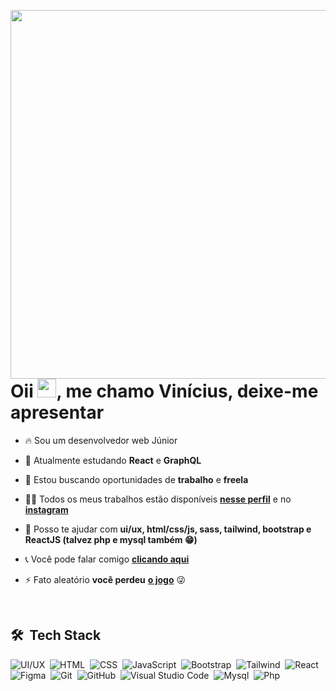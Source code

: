 <img align="right" height="590em"
  src="https://raw.githubusercontent.com/gist/Vinicius-Macedo/10113a156dbfd44e74f8691ecc29cbc2/raw/ee79961254013aecbb561cdd3decdbb478bd0860/githubcard.svg"
     />

<h1>Oii <img src="https://raw.githubusercontent.com/kaueMarques/kaueMarques/master/hi.gif" width="30px">, me chamo Vinícius, deixe-me apresentar </h1>

- 🔥 Sou um desenvolvedor web Júnior

- 🌱 Atualmente estudando **React** e **GraphQL**

- 🔭 Estou buscando oportunidades de **trabalho** e **freela**

- 👨‍💻 Todos os meus trabalhos estão disponíveis [**nesse perfil**](https://github.com/Vinicius-Macedo?tab=repositories) e no [**instagram**](https://www.instagram.com/viniciusportfolio/)

- 💬 Posso te ajudar com **ui/ux, html/css/js, sass, tailwind, bootstrap e ReactJS (talvez php e mysql também 😁)**

- 📞 Você pode falar comigo [**clicando aqui**](https://wa.me/55933457661)

- ⚡ Fato aleatório **você perdeu** [**o jogo**](https://en.wikipedia.org/wiki/The_Game_(mind_game)) 😜

<br>

## 🛠 &nbsp;Tech Stack

![UI/UX](https://img.shields.io/badge/-UI%2FUX-05122A?style=flat&logo=design)&nbsp;
![HTML](https://img.shields.io/badge/-HTML-05122A?style=flat&logo=HTML5)&nbsp;
![CSS](https://img.shields.io/badge/-SCSS-05122A?style=flat&logo=CSS3&logoColor=1572B6)&nbsp;
![JavaScript](https://img.shields.io/badge/-JavaScript-05122A?style=flat&logo=javascript)&nbsp;
![Bootstrap](https://img.shields.io/badge/Bootstrap-05122A?style=flat&logo=bootstrap&logoColor=white)&nbsp;
![Tailwind](https://img.shields.io/badge/Tailwind_CSS-05122A?style=flat&logo=tailwind)&nbsp;
![React](https://img.shields.io/badge/-ReactJs-05122A?style=flat&logo=react)&nbsp;
![Figma](https://img.shields.io/badge/-Figma-05122A?style=flat&logo=figma)&nbsp;
![Git](https://img.shields.io/badge/-Git-05122A?style=flat&logo=git)&nbsp;
![GitHub](https://img.shields.io/badge/-GitHub-05122A?style=flat&logo=github)&nbsp;
![Visual Studio Code](https://img.shields.io/badge/-Visual%20Studio%20Code-05122A?style=flat&logo=visual-studio-code&logoColor=007ACC)&nbsp;
![Mysql](https://img.shields.io/badge/-mysql%20em%20progresso-05122A?style=flat&logo=Mysql)&nbsp;
![Php](https://img.shields.io/badge/-php%20em%20progresso-05122A?style=flat&logo=php)&nbsp;


